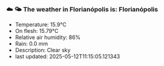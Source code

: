 ### ☁️ 🌤️  The weather in Florianópolis is: Florianópolis

- Temperature: 15.9°C
- On flesh: 15.79°C
- Relative air humidity: 86%
- Rain: 0.0 mm
- Description: Clear sky
- last updated: 2025-05-12T11:15:05.121343
